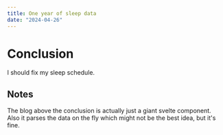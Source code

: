 ```yaml
---
title: One year of sleep data
date: "2024-04-26"
---
```


<script>
import Sleep from '../../components/Blog/Sleep.svelte'
</script>
<Sleep />

# Conclusion

I should fix my sleep schedule.

## Notes

The blog above the conclusion is actually just a giant svelte component. Also it parses the data on the fly which might not be the best idea, but it's fine.
